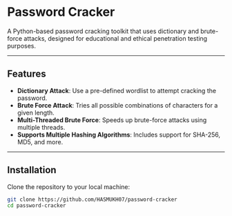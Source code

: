 # Password Cracker

A Python-based password cracking toolkit that uses dictionary and brute-force attacks, designed for educational and ethical penetration testing purposes.

---

## Features
- **Dictionary Attack**: Use a pre-defined wordlist to attempt cracking the password.
- **Brute Force Attack**: Tries all possible combinations of characters for a given length.
- **Multi-Threaded Brute Force**: Speeds up brute-force attacks using multiple threads.
- **Supports Multiple Hashing Algorithms**: Includes support for SHA-256, MD5, and more.

---

## Installation
Clone the repository to your local machine:

```bash
git clone https://github.com/HASMUKH07/password-cracker
cd password-cracker
